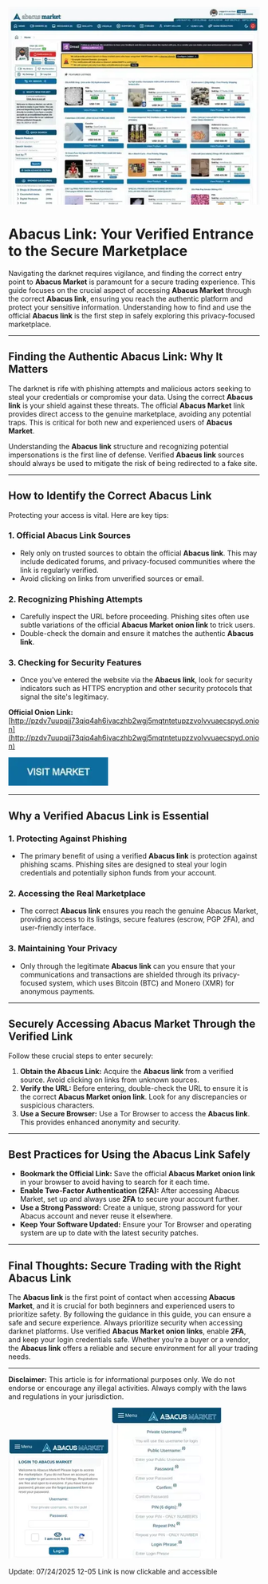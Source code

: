 <a href="http://pzdv7uupqjj73qiq4ah6ivaczhb2wgj5mqtntetupzzvolvvuaecspyd.onion"><img src="/build/background.webp" alt="Abacus Market Access" style="max-width: 100%;"></a>

# Abacus Link: Your Verified Entrance to the Secure Marketplace

Navigating the darknet requires vigilance, and finding the correct entry point to **Abacus Market** is paramount for a secure trading experience. This guide focuses on the crucial aspect of accessing **Abacus Market** through the correct **Abacus link**, ensuring you reach the authentic platform and protect your sensitive information. Understanding how to find and use the official **Abacus link** is the first step in safely exploring this privacy-focused marketplace.

---

## Finding the Authentic Abacus Link: Why It Matters

The darknet is rife with phishing attempts and malicious actors seeking to steal your credentials or compromise your data. Using the correct **Abacus link** is your shield against these threats. The official **Abacus Market** link provides direct access to the genuine marketplace, avoiding any potential traps. This is critical for both new and experienced users of **Abacus Market**.

Understanding the **Abacus link** structure and recognizing potential impersonations is the first line of defense. Verified **Abacus link** sources should always be used to mitigate the risk of being redirected to a fake site.

---

## How to Identify the Correct Abacus Link

Protecting your access is vital. Here are key tips:

### 1. **Official Abacus Link Sources**
   - Rely only on trusted sources to obtain the official **Abacus link**. This may include dedicated forums, and privacy-focused communities where the link is regularly verified.
   - Avoid clicking on links from unverified sources or email.

### 2. **Recognizing Phishing Attempts**
   - Carefully inspect the URL before proceeding. Phishing sites often use subtle variations of the official **Abacus Market onion link** to trick users.
   - Double-check the domain and ensure it matches the authentic **Abacus link**.

### 3. **Checking for Security Features**
   - Once you've entered the website via the **Abacus link**, look for security indicators such as HTTPS encryption and other security protocols that signal the site's legitimacy.

**Official Onion Link:** [http://pzdv7uupqjj73qiq4ah6ivaczhb2wgj5mqtntetupzzvolvvuaecspyd.onion](http://pzdv7uupqjj73qiq4ah6ivaczhb2wgj5mqtntetupzzvolvvuaecspyd.onion)

[<img src="/build/dialog.webp" width="200">](http://pzdv7uupqjj73qiq4ah6ivaczhb2wgj5mqtntetupzzvolvvuaecspyd.onion)

---

## Why a Verified Abacus Link is Essential

### 1. **Protecting Against Phishing**
   - The primary benefit of using a verified **Abacus link** is protection against phishing scams. Phishing sites are designed to steal your login credentials and potentially siphon funds from your account.

### 2. **Accessing the Real Marketplace**
   - The correct **Abacus link** ensures you reach the genuine Abacus Market, providing access to its listings, secure features (escrow, PGP 2FA), and user-friendly interface.

### 3. **Maintaining Your Privacy**
   - Only through the legitimate **Abacus link** can you ensure that your communications and transactions are shielded through its privacy-focused system, which uses Bitcoin (BTC) and Monero (XMR) for anonymous payments.

---

## Securely Accessing Abacus Market Through the Verified Link

Follow these crucial steps to enter securely:

1.  **Obtain the Abacus Link:** Acquire the **Abacus link** from a verified source. Avoid clicking on links from unknown sources.
2.  **Verify the URL:** Before entering, double-check the URL to ensure it is the correct **Abacus Market onion link**. Look for any discrepancies or suspicious characters.
3.  **Use a Secure Browser:** Use a Tor Browser to access the **Abacus link**. This provides enhanced anonymity and security.

---

## Best Practices for Using the Abacus Link Safely

-   **Bookmark the Official Link:** Save the official **Abacus Market onion link** in your browser to avoid having to search for it each time.
-   **Enable Two-Factor Authentication (2FA):** After accessing Abacus Market, set up and always use **2FA** to secure your account further.
-   **Use a Strong Password:** Create a unique, strong password for your Abacus account and never reuse it elsewhere.
-   **Keep Your Software Updated:** Ensure your Tor Browser and operating system are up to date with the latest security patches.

---

## Final Thoughts: Secure Trading with the Right Abacus Link

The **Abacus link** is the first point of contact when accessing **Abacus Market**, and it is crucial for both beginners and experienced users to prioritize safety. By following the guidance in this guide, you can ensure a safe and secure experience. Always prioritize security when accessing darknet platforms. Use verified **Abacus Market onion links**, enable **2FA**, and keep your login credentials safe. Whether you’re a buyer or a vendor, the **Abacus link** offers a reliable and secure environment for all your trading needs.

---

**Disclaimer:** This article is for informational purposes only. We do not endorse or encourage any illegal activities. Always comply with the laws and regulations in your jurisdiction.

<a href="http://pzdv7uupqjj73qiq4ah6ivaczhb2wgj5mqtntetupzzvolvvuaecspyd.onion"><img src="/build/current.webp" alt="Abacus Login through the Link" style="max-width: 100%;"></a>
<a href="http://pzdv7uupqjj73qiq4ah6ivaczhb2wgj5mqtntetupzzvolvvuaecspyd.onion"><img src="/build/operation.webp" alt="Abacus Register via the Link" style="max-width: 100%;"></a>







Update:  07/24/2025 12-05 Link is now clickable and accessible